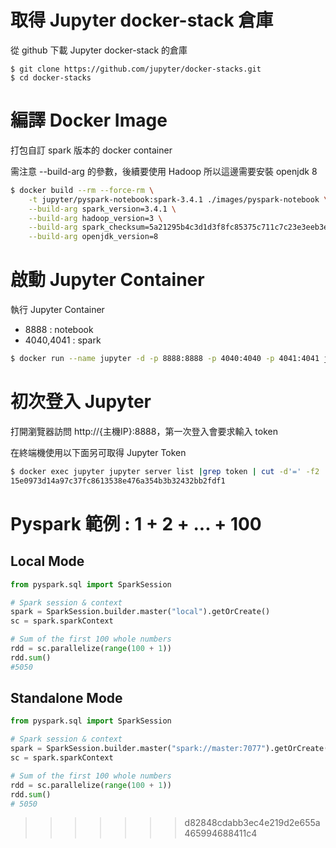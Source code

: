 #  取得 Jupyter docker-stack 倉庫

從 github 下載 Jupyter docker-stack 的倉庫

```
$ git clone https://github.com/jupyter/docker-stacks.git
$ cd docker-stacks
```

# 編譯 Docker Image

打包自訂 spark 版本的 docker container

需注意 --build-arg 的參數，後續要使用 Hadoop 所以這邊需要安裝 openjdk 8

```bash
$ docker build --rm --force-rm \
    -t jupyter/pyspark-notebook:spark-3.4.1 ./images/pyspark-notebook \
    --build-arg spark_version=3.4.1 \
    --build-arg hadoop_version=3 \
    --build-arg spark_checksum=5a21295b4c3d1d3f8fc85375c711c7c23e3eeb3ec9ea91778f149d8d321e3905e2f44cf19c69a28df693cffd536f7316706c78932e7e148d224424150f18b2c5   \
    --build-arg openjdk_version=8
```

# 啟動 Jupyter Container

執行 Jupyter Container 

- 8888 : notebook
- 4040,4041 : spark

```bash
$ docker run --name jupyter -d -p 8888:8888 -p 4040:4040 -p 4041:4041 jupyter/pyspark-notebook:spark-3.4.1
```

# 初次登入 Jupyter

打開瀏覽器訪問 http://{主機IP}:8888，第一次登入會要求輸入 token

在終端機使用以下面另可取得 Jupyter Token

```bash
$ docker exec jupyter jupyter server list |grep token | cut -d'=' -f2 | cut -d' ' -f1
15e0973d14a97c37fc8613538e476a354b3b32432bb2fdf1
```

# Pyspark 範例 : 1 + 2 + ... + 100 

## Local Mode

```python
from pyspark.sql import SparkSession

# Spark session & context
spark = SparkSession.builder.master("local").getOrCreate()
sc = spark.sparkContext

# Sum of the first 100 whole numbers
rdd = sc.parallelize(range(100 + 1))
rdd.sum()
#5050
```

## Standalone Mode

```python
from pyspark.sql import SparkSession

# Spark session & context
spark = SparkSession.builder.master("spark://master:7077").getOrCreate()
sc = spark.sparkContext

# Sum of the first 100 whole numbers
rdd = sc.parallelize(range(100 + 1))
rdd.sum()
# 5050
```

>>>>>>> d82848cdabb3ec4e219d2e655a465994688411c4

